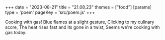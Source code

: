 +++
date = "2023-08-21"
title = "21.08.23"
themes = ["food"]
[params]
  type = 'poem'
  pageKey = 'src/poem.js'
+++

Cooking with gas!
Blue flames at a slight gesture,
Clicking to my culinary score,
The heat rises fast and its gone in a twist,
Seems we're cooking with gas today.

